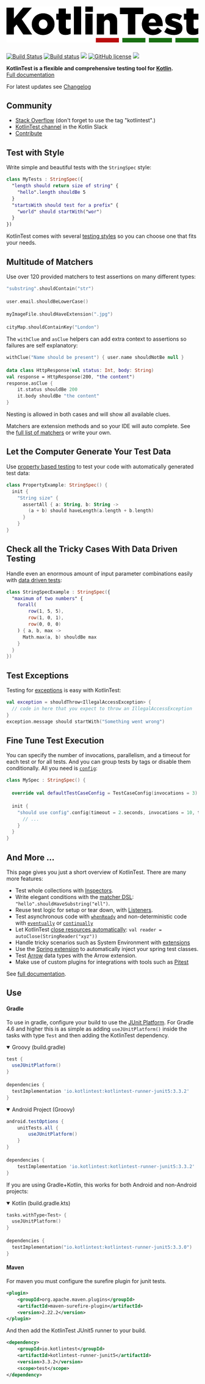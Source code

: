 ![KotlinTest](doc/logo4.png)
==========

[![Build Status](https://travis-ci.org/kotlintest/kotlintest.svg?branch=master)](https://travis-ci.org/kotlintest/kotlintest) 
[![Build status](https://ci.appveyor.com/api/projects/status/sr26tg49fk66yd82?svg=true)](https://ci.appveyor.com/project/sksamuel/kotlintest)
[<img src="https://img.shields.io/maven-central/v/io.kotlintest/kotlintest-core.svg?label=latest%20release"/>](http://search.maven.org/#search|ga|1|kotlintest) [![GitHub license](https://img.shields.io/github/license/kotlintest/kotlintest.svg)]()
[<img src="https://img.shields.io/nexus/s/https/oss.sonatype.org/io.kotlintest/kotlintest-core.svg?label=latest%20snapshot&style=plastic"/>](https://oss.sonatype.org/content/repositories/snapshots/io/kotlintest/)

__KotlinTest is a flexible and comprehensive testing tool for [Kotlin](https://kotlinlang.org/).__  
[Full documentation](doc/reference.md)


For latest updates see [Changelog](CHANGELOG.md)

Community
---------
* [Stack Overflow](http://stackoverflow.com/questions/tagged/kotlintest) (don't forget to use the tag "kotlintest".)
* [KotlinTest channel](https://kotlinlang.slack.com/messages/kotlintest) in the Kotlin Slack
* [Contribute](https://github.com/kotlintest/kotlintest/wiki/contribute)

Test with Style
---------------

Write simple and beautiful tests with the `StringSpec` style:

```kotlin
class MyTests : StringSpec({
  "length should return size of string" {
    "hello".length shouldBe 5
  }
  "startsWith should test for a prefix" {
    "world" should startWith("wor")
  }
})
```

KotlinTest comes with several [testing styles](doc/reference.md#testing-styles) so you can choose one that fits your needs.

Multitude of Matchers
---------------------

Use over 120 provided matchers to test assertions on many different types:

```kotlin
"substring".shouldContain("str")

user.email.shouldBeLowerCase()

myImageFile.shouldHaveExtension(".jpg")

cityMap.shouldContainKey("London")
```

The `withClue` and `asClue` helpers can add extra context to assertions so failures are self explanatory:

```kotlin
withClue("Name should be present") { user.name shouldNotBe null }

data class HttpResponse(val status: Int, body: String)
val response = HttpResponse(200, "the content")
response.asClue {
    it.status shouldBe 200
    it.body shouldBe "the content"
}
```

Nesting is allowed in both cases and will show all available clues.

Matchers are extension methods and so your IDE will auto complete. See the [full list of matchers](doc/matchers.md) or write your own.

Let the Computer Generate Your Test Data
----------------------------------------

Use [property based testing](doc/reference.md#property-based) to test your code with automatically generated test data:

```kotlin
class PropertyExample: StringSpec() {
  init {
    "String size" {
      assertAll { a: String, b: String ->
        (a + b) should haveLength(a.length + b.length)
      }
    }
}
```

Check all the Tricky Cases With Data Driven Testing
--------------------------

Handle even an enormous amount of input parameter combinations easily with [data driven tests](doc/reference.md#table-driven-testing):

```kotlin
class StringSpecExample : StringSpec({
  "maximum of two numbers" {
    forall(
        row(1, 5, 5),
        row(1, 0, 1),
        row(0, 0, 0)
    ) { a, b, max ->
      Math.max(a, b) shouldBe max
    }
  }
})
```

Test Exceptions
---------------

Testing for [exceptions](doc/reference.md#exceptions) is easy with KotlinTest:

```kotlin
val exception = shouldThrow<IllegalAccessException> {
  // code in here that you expect to throw an IllegalAccessException
}
exception.message should startWith("Something went wrong")
```

Fine Tune Test Execution
------------------------

You can specify the number of invocations, parallelism, and a timeout for each test or for all tests.
And you can group tests by tags or disable them conditionally.
All you need is [`config`](doc/reference.md#config):

```kotlin
class MySpec : StringSpec() {

  override val defaultTestCaseConfig = TestCaseConfig(invocations = 3)

  init {
    "should use config".config(timeout = 2.seconds, invocations = 10, threads = 2, tags = setOf(Database, Linux)) {
      // ...
    }
  }
}
```

And More ...
------------

This page gives you just a short overview of KotlinTest. There are many more features:

* Test whole collections with [Inspectors](doc/reference.md#inspectors).
* Write elegant conditions with the [matcher DSL](doc/reference.md#matchers-and-assertions): `"hello".shouldHaveSubstring("ell")`.
* Reuse test logic for setup or tear down, with [Listeners](doc/reference.md#listeners).
* Test asynchronous code with [`whenReady`](doc/reference.md#whenReady) and non-deterministic code with [`eventually`](doc/nondeterministic.md) or [`continually`](doc/nondeterministic.md)
* Let KotlinTest [close resources automatically](doc/reference.md#autoclose): `val reader = autoClose(StringReader("xyz"))`
* Handle tricky scenarios such as System Environment with [extensions](doc/extensions.md)
* Use the [Spring extension](doc/extensions.md#Spring) to automatically inject your spring test classes.
* Test [Arrow](doc/extensions.md#Arrow) data types with the Arrow extension.
* Make use of custom plugins for integrations with tools such as [Pitest](doc/plugins.md#Pitest)

See [full documentation](doc/reference.md).

Use
---

#### Gradle

To use in gradle, configure your build to use the [JUnit Platform](https://junit.org/junit5/docs/current/user-guide/#running-tests-build-gradle). For Gradle 4.6 and higher this is
 as simple as adding `useJUnitPlatform()` inside the tasks with type `Test` and then adding the KotlinTest dependency.

<details open>
<summary>Groovy (build.gradle)</summary>

```groovy
test {
  useJUnitPlatform()
}

dependencies {
  testImplementation 'io.kotlintest:kotlintest-runner-junit5:3.3.2'
}
```

</details>


<details open>
<summary>Android Project (Groovy)</summary>

```groovy
android.testOptions {
    unitTests.all {
        useJUnitPlatform()
    }
}

dependencies {
    testImplementation 'io.kotlintest:kotlintest-runner-junit5:3.3.2'
}
```

</details>

If you are using Gradle+Kotlin, this works for both Android and non-Android projects:

<details open>
<summary>Kotlin (build.gradle.kts)</summary>

```kotlin
tasks.withType<Test> {
  useJUnitPlatform()
}

dependencies {
  testImplementation("io.kotlintest:kotlintest-runner-junit5:3.3.0")
}
```

</details>


#### Maven

For maven you must configure the surefire plugin for junit tests.

```xml
<plugin>
    <groupId>org.apache.maven.plugins</groupId>
    <artifactId>maven-surefire-plugin</artifactId>
    <version>2.22.2</version>
</plugin>
```

And then add the KotlinTest JUnit5 runner to your build.

```xml
<dependency>
    <groupId>io.kotlintest</groupId>
    <artifactId>kotlintest-runner-junit5</artifactId>
    <version>3.3.2</version>
    <scope>test</scope>
</dependency>
```
